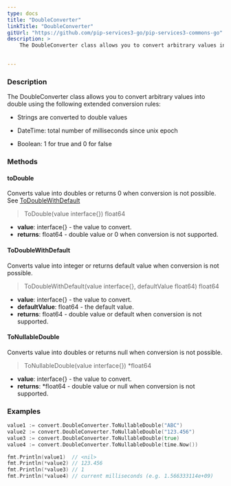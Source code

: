 ```yaml
---
type: docs
title: "DoubleConverter"
linkTitle: "DoubleConverter"
gitUrl: "https://github.com/pip-services3-go/pip-services3-commons-go"
description: > 
    The DoubleConverter class allows you to convert arbitrary values into double using extended conversion rules.

   
---
```


### Description

The DoubleConverter class allows you to convert arbitrary values into double using the following extended conversion rules:

 - Strings are converted to double values

 - DateTime: total number of milliseconds since unix epoсh
    
 - Boolean: 1 for true and 0 for false  

### Methods

#### toDouble
Converts value into doubles or returns 0 when conversion is not possible.  
See [ToDoubleWithDefault](#todoublewithdefault)

> ToDouble(value interface{}) float64

- **value**: interface{} - the value to convert.
- **returns**: float64 - double value or 0 when conversion is not supported.

#### ToDoubleWithDefault
Converts value into integer or returns default value when conversion is not possible.

> ToDoubleWithDefault(value interface{}, defaultValue float64) float64

- **value**: interface{} - the value to convert.
- **defaultValue**: float64 - the default value.
- **returns**: float64 - double value or default when conversion is not supported.

#### ToNullableDouble
Converts value into doubles or returns null when conversion is not possible.

> ToNullableDouble(value interface{}) *float64

- **value**: interface{} - the value to convert.
- **returns**: *float64 - double value or null when conversion is not supported.

### Examples

```go
value1 := convert.DoubleConverter.ToNullableDouble("ABC")
value2 := convert.DoubleConverter.ToNullableDouble("123.456")
value3 := convert.DoubleConverter.ToNullableDouble(true)
value4 := convert.DoubleConverter.ToNullableDouble(time.Now())

fmt.Println(value1)  // <nil>
fmt.Println(*value2) // 123.456
fmt.Println(*value3) // 1
fmt.Println(*value4) // current milliseconds (e.g. 1.566333114e+09)

```
